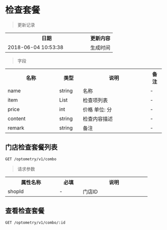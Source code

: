 # 检查套餐

> 更新记录

<table>
    <tr>
        <th style="width:250px;">日期</th>
        <th>更新内容</th>
    </tr>
    <tr>
        <td>2018-06-04 10:53:38</td>
        <td>生成时间</td>
    </tr>
</table>

> 字段

<table>
    <tr>
        <th style="width:150px;">名称</th>
        <th style="width:60px;">类型</th>
        <th style="width:200px;">说明</th>
        <th>备注</th>
    </tr>
    <tr>
        <td>name</td>
        <td>string</td>
        <td>名称</td>
        <td>-</td>
    </tr>
    <tr>
        <td>item</td>
        <td>List<string></td>
        <td>检查项列表</td>
        <td>-</td>
    </tr>
    <tr>
        <td>price</td>
        <td>int</td>
        <td>价格 单位: 分</td>
        <td>-</td>
    </tr>
    <tr>
        <td>content</td>
        <td>string</td>
        <td>检查内容描述</td>
        <td>-</td>
    </tr>
    <tr>
        <td>remark</td>
        <td>string</td>
        <td>备注</td>
        <td>-</td>
    </tr>
</table>

## 门店检查套餐列表

```
GET /optometry/v1/combo
```
> 请求参数

<table>
    <tr>
        <th style="width:150px;">属性名称</th>
        <th style="width:60px;">必填</th>
        <th style="width:200px;">说明</th>
    </tr>
    <tr>
        <td>shopId</td>
        <td>-</td>
        <td>门店ID</td>
    </tr>
</table>

## 查看检查套餐

```
GET /optometry/v1/combo/:id
```